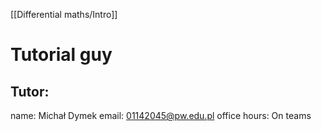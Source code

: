 [[Differential maths/Intro]]

# Tutorial guy

## Tutor:
name: Michał Dymek
email: 01142045@pw.edu.pl
office hours: On teams
